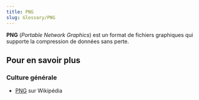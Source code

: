 ```yaml
---
title: PNG
slug: Glossary/PNG
---
```


**PNG** (_Portable Network Graphics_) est un format de fichiers graphiques qui supporte la compression de données sans perte.

## Pour en savoir plus

### Culture générale

- [PNG](https://fr.wikipedia.org/wiki/Portable_Network_Graphics) sur Wikipédia
